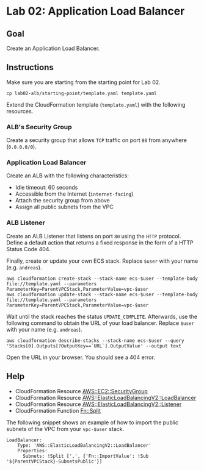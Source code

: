 # Lab 02: Application Load Balancer

## Goal

Create an Application Load Balancer.

## Instructions

Make sure you are starting from the starting point for Lab 02.

```
cp lab02-alb/starting-point/template.yaml template.yaml
```

Extend the CloudFormation template (`template.yaml`) with the following resources.

### ALB's Security Group

Create a security group that allows `TCP` traffic on port `80` from anywhere (`0.0.0.0/0`).

### Application Load Balancer

Create an ALB with the following characteristics:

* Idle timeout: 60 seconds
* Accessible from the Internet (`internet-facing`)
* Attach the security group from above
* Assign all public subnets from the VPC
### ALB Listener

Create an ALB Listener that listens on port `80` using the `HTTP` protocol. Define a default action that returns a fixed response in the form of a HTTP Status Code 404.

Finally, create or update your own ECS stack. Replace `$user` with your name (e.g. `andreas`).

```
aws cloudformation create-stack --stack-name ecs-$user --template-body file://template.yaml --parameters ParameterKey=ParentVPCStack,ParameterValue=vpc-$user
aws cloudformation update-stack --stack-name ecs-$user --template-body file://template.yaml --parameters ParameterKey=ParentVPCStack,ParameterValue=vpc-$user
```

Wait until the stack reaches the status `UPDATE_COMPLETE`. Afterwards, use the following command to obtain the URL of your load balancer. Replace `$user` with your name (e.g. `andreas`).

```
aws cloudformation describe-stacks --stack-name ecs-$user --query 'Stacks[0].Outputs[?OutputKey==`URL`].OutputValue' --output text
```

Open the URL in your browser. You should see a 404 error.

## Help

* CloudFormation Resource [AWS::EC2::SecurityGroup](https://docs.aws.amazon.com/AWSCloudFormation/latest/UserGuide/aws-properties-ec2-security-group.html)
* CloudFormation Resource [AWS::ElasticLoadBalancingV2::LoadBalancer](https://docs.aws.amazon.com/AWSCloudFormation/latest/UserGuide/aws-resource-elasticloadbalancingv2-loadbalancer.html)
* CloudFormation Resource [AWS::ElasticLoadBalancingV2::Listener](https://docs.aws.amazon.com/AWSCloudFormation/latest/UserGuide/aws-resource-elasticloadbalancingv2-listener.html)
* CloudFormation Function [Fn::Split](https://docs.aws.amazon.com/AWSCloudFormation/latest/UserGuide/intrinsic-function-reference-split.html)

The following snippet shows an example of how to import the public subnets of the VPC from your `vpc-$user` stack.

```
LoadBalancer:
    Type: 'AWS::ElasticLoadBalancingV2::LoadBalancer'
    Properties:
      Subnets: !Split [',', {'Fn::ImportValue': !Sub '${ParentVPCStack}-SubnetsPublic'}]
```